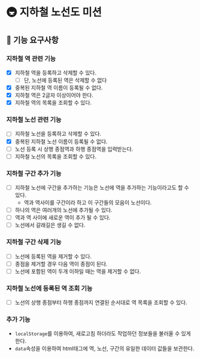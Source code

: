 # 🚇 지하철 노선도 미션

## 🚀 기능 요구사항

### 지하철 역 관련 기능
- [x] 지하철 역을 등록하고 삭제할 수 있다.
  - [ ] 단, 노선에 등록된 역은 삭제할 수 없다
- [x] 중복된 지하철 역 이름이 등록될 수 없다.
- [x] 지하철 역은 2글자 이상이어야 한다.
- [x] 지하철 역의 목록을 조회할 수 있다.

### 지하철 노선 관련 기능
- [ ] 지하철 노선을 등록하고 삭제할 수 있다.
- [x] 중복된 지하철 노선 이름이 등록될 수 없다.
- [ ] 노선 등록 시 상행 종점역과 하행 종점역을 입력받는다.
- [ ] 지하철 노선의 목록을 조회할 수 있다.

### 지하철 구간 추가 기능
- [ ] 지하철 노선에 구간을 추가하는 기능은 노선에 역을 추가하는 기능이라고도 할 수 있다.
  - 역과 역사이를 구간이라 하고 이 구간들의 모음이 노선이다.  
- [ ] 하나의 역은 여러개의 노선에 추가될 수 있다.
- [ ] 역과 역 사이에 새로운 역이 추가 될 수 있다.
- [ ] 노선에서 갈래길은 생길 수 없다.

### 지하철 구간 삭제 기능
- [ ] 노선에 등록된 역을 제거할 수 있다.
- [ ] 종점을 제거할 경우 다음 역이 종점이 된다.
- [ ] 노선에 포함된 역이 두개 이하일 때는 역을 제거할 수 없다.

### 지하철 노선에 등록된 역 조회 기능
- [ ] 노선의 상행 종점부터 하행 종점까지 연결된 순서대로 역 목록을 조회할 수 있다.

### 추가 기능
- `localStorage`를 이용하여, 새로고침 하더라도 작업하던 정보들을 불러올 수 있게 한다.
- `data`속성을 이용하여 html태그에 역, 노선, 구간의 유일한 데이터 값들을 보관한다.
